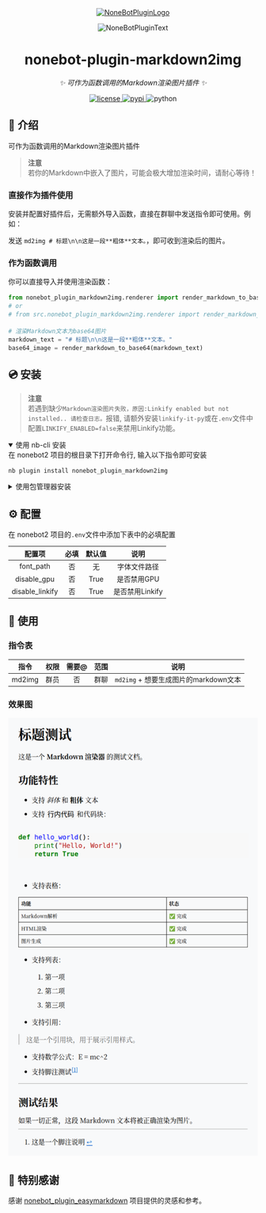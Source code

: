 <div align="center">
  <a href="https://v2.nonebot.dev/store"><img src="https://github.com/A-kirami/nonebot-plugin-template/blob/resources/nbp_logo.png" width="180" height="180" alt="NoneBotPluginLogo"></a>
  <br>
  <p><img src="https://github.com/A-kirami/nonebot-plugin-template/blob/resources/NoneBotPlugin.svg" width="240" alt="NoneBotPluginText"></p>
</div>

<div align="center">

# nonebot-plugin-markdown2img

_✨ 可作为函数调用的Markdown渲染图片插件 ✨_


<a href="./LICENSE">
    <img src="https://img.shields.io/github/license/ANGJustinl/nonebot_plugin_markdown2img.svg" alt="license">
</a>
<a href="https://pypi.python.org/pypi/nonebot_plugin_markdown2img">
    <img src="https://img.shields.io/pypi/v/nonebot_plugin_markdown2img.svg" alt="pypi">
</a>
<img src="https://img.shields.io/badge/python-3.11+-blue.svg" alt="python">

</div>

## 📖 介绍

可作为函数调用的Markdown渲染图片插件

> **注意**  
> 若你的Markdown中嵌入了图片，可能会极大增加渲染时间，请耐心等待！

### 直接作为插件使用

安装并配置好插件后，无需额外导入函数，直接在群聊中发送指令即可使用。例如：

发送 `md2img # 标题\n\n这是一段**粗体**文本。`，即可收到渲染后的图片。

### 作为函数调用
你可以直接导入并使用渲染函数：

```python
from nonebot_plugin_markdown2img.renderer import render_markdown_to_base64
# or
# from src.nonebot_plugin_markdown2img.renderer import render_markdown_to_base64

# 渲染Markdown文本为base64图片
markdown_text = "# 标题\n\n这是一段**粗体**文本。"
base64_image = render_markdown_to_base64(markdown_text)
```


## 💿 安装

> **注意**  
> 若遇到缺少`Markdown渲染图片失败，原因:Linkify enabled but not installed.. 请检查日志。`报错,  请额外安装`linkify-it-py`或在`.env`文件中配置`LINKIFY_ENABLED=false`来禁用Linkify功能。

<details open>
<summary>使用 nb-cli 安装</summary>
在 nonebot2 项目的根目录下打开命令行, 输入以下指令即可安装

    nb plugin install nonebot_plugin_markdown2img

</details>

<details>
<summary>使用包管理器安装</summary>
在 nonebot2 项目的插件目录下, 打开命令行, 根据你使用的包管理器, 输入相应的安装命令

<details>
<summary>pip</summary>

    pip install nonebot_plugin_markdown2img
</details>
<details>
<summary>pdm</summary>

    pdm add nonebot_plugin_markdown2img
</details>
<details>
<summary>poetry</summary>

    poetry add nonebot_plugin_markdown2img
</details>
<details>
<summary>conda</summary>

    conda install nonebot_plugin_markdown2img
</details>

打开 nonebot2 项目根目录下的 `pyproject.toml` 文件, 在 `[tool.nonebot]` 部分追加写入

    plugins = ["nonebot_plugin_markdown2img"]

</details>

## ⚙️ 配置

在 nonebot2 项目的`.env`文件中添加下表中的必填配置

| 配置项 | 必填 | 默认值 | 说明 |
|:-----:|:----:|:----:|:----:|
| font_path | 否 | 无 | 字体文件路径 |
| disable_gpu | 否 | True | 是否禁用GPU |
| disable_linkify | 否 | True | 是否禁用Linkify |

## 🎉 使用
### 指令表
| 指令 | 权限 | 需要@ | 范围 | 说明 |
|:-----:|:----:|:----:|:----:|:----:|
| md2img | 群员 | 否 | 群聊 | `md2img` + 想要生成图片的markdown文本 |

### 效果图
![test_markdown_output](test_markdown_output.png)

## 🙏 特别感谢
感谢 [nonebot_plugin_easymarkdown](https://github.com/phquathi/nonebot_plugin_easymarkdown) 项目提供的灵感和参考。
